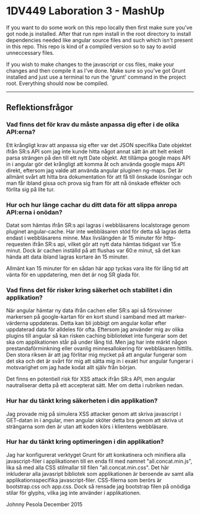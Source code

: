 # 1DV449 Laboration 3 - MashUp

If you want to do some work on this repo locally then first make sure you've got node.js installed. After that run npm install in the root directory to install dependencies needed like angular source files and such which isn't present in this repo. This repo is kind of a compiled version so to say to avoid unneccessary files.
   
If you wish to make changes to the javascript or css files, make your changes and then compile it as I've done. Make sure so you've got Grunt installed and just use a terminal to run the 'grunt' command in the project root. Everything should now be compiled.

-----

## Reflektionsfrågor

### Vad finns det för krav du måste anpassa dig efter i de olika API:erna?

Ett krångligt krav att anpassa sig efter var det JSON specifika Date objektet ifrån SR:s API som jag inte kunde hitta något annat sätt än att helt enkelt parsa strängen på den till ett nytt Date objekt. Att tillämpa google maps API in i angular gör det krångligt att komma åt och använda google maps API direkt, eftersom jag valde att använda angular pluginen ng-maps. Det är allmänt svårt att hitta bra dokumentation för att få till önskade lösningar och man får ibland gissa och prova sig fram för att nå önskade effekter och förlita sig på lite tur.

### Hur och hur länge cachar du ditt data för att slippa anropa API:erna i onödan?

Datat som hämtas ifrån SR:s api lagras i webbläsarens localstorage genom pluginet angular-cache. Har inte webbläsaren stöd för detta så lagras detta endast i webbläsarens minne. Max livslängden är 15 minuter för http-requesten ifrån SR:s api, vilket gör att nytt data hämtas tidigast var 15:e minut. Dock är cachen inställd på att flushas var 60:e minut, så det kan hända att data ibland lagras kortare än 15 minuter.
    
Allmänt kan 15 minuter för en sådan här app tyckas vara lite för lång tid att vänta för en uppdatering, men det är nog SR glada för.

### Vad finns det för risker kring säkerhet och stabilitet i din applikation?

När angular hämtar ny data ifrån cachen eller SR:s api så försvinner markersen på google-kartan för en kort stund i samband med att marker-värderna uppdateras. Detta kan bli jobbigt om angular kollar efter uppdaterad data för alldeles för ofta. Eftersom jag använder mig av olika plugins till angular så kan risken caching biblioteket inte fungerar som det ska om applikationen står på under lång tid. Men jag har inte märkt någon prestandaförminkning eller ovanlig minnesallokering för webbläsaren hittills. Den stora riksen är att jag förlitar mig mycket på att angular fungerar som det ska och det är svårt för mig att sätta mig in i exakt hur angular fungerar i motsvarighet om jag hade kodat allt själv från början.
    
Det finns en potentiell risk för XSS attack ifrån SR:s API, men angular nautraliserar detta på ett accepterat sätt. Mer om detta i rubriken nedan.

### Hur har du tänkt kring säkerheten i din applikation?

Jag provade mig på simulera XSS attacker genom att skriva javascript i GET-datan in i angular, men angular sköter detta bra genom att skriva ut strängarna som den är utan att koden körs i klientens webbläsare.

### Hur har du tänkt kring optimeringen i din applikation?

Jag har konfigurerat verktyget Grunt för att konkatinera och minifiera alla javascript-filer i applikationen till en enda fil med namnet "all.concat.min.js", lika så med alla CSS stilmallar till filen "all.concat.min.css". Det här inkluderar alla javasript bibliotek som applikationen är beroende av samt alla applikationsspecifika javascript-filer. CSS-filerna som berörs är bootstrap.css och app.css. Dock så rensade jag bootstrap filen på onödiga stilar för glyphs, vilka jag inte använder i applikationen.


Johnny Pesola December 2015
